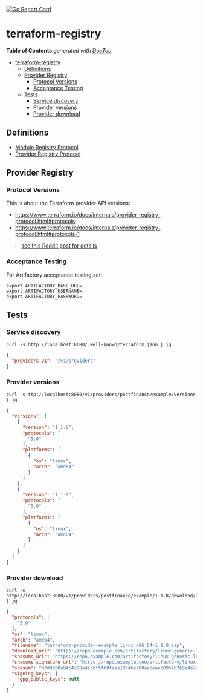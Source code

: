 [![Go Report Card](https://goreportcard.com/badge/github.com/marcsauter/terraform-registry)](https://goreportcard.com/report/github.com/marcsauter/terraform-registry)

# terraform-registry

<!-- START doctoc generated TOC please keep comment here to allow auto update -->
<!-- DON'T EDIT THIS SECTION, INSTEAD RE-RUN doctoc TO UPDATE -->
**Table of Contents**  *generated with [DocToc](https://github.com/thlorenz/doctoc)*

- [terraform-registry](#terraform-registry)
  - [Definitions](#definitions)
  - [Provider Registry](#provider-registry)
    - [Protocol Versions](#protocol-versions)
    - [Acceptance Testing](#acceptance-testing)
  - [Tests](#tests)
    - [Service discovery](#service-discovery)
    - [Provider versions](#provider-versions)
    - [Provider download](#provider-download)

<!-- END doctoc generated TOC please keep comment here to allow auto update -->



## Definitions
- [Module Registry Protocol](https://www.terraform.io/docs/internals/module-registry-protocol.html)
- [Provider Registry Protocol](https://www.terraform.io/docs/internals/provider-registry-protocol.html)

## Provider Registry
### Protocol Versions 

This is about the Terraform provider API versions: 

- https://www.terraform.io/docs/internals/provider-registry-protocol.html#protocols
- https://www.terraform.io/docs/internals/provider-registry-protocol.html#protocols-1

> [see this Reddit post for details](https://www.reddit.com/r/Terraform/comments/iydnpq/figuring_out_protocol_version/g6metb6/?utm_source=share&utm_medium=web2x&context=3)

### Acceptance Testing
For Artifactory acceptance testing set:
```shell
export ARTIFACTORY_BASE_URL=
export ARTIFACTORY_USERNAME=
export ARTIFACTORY_PASSWORD=
```

## Tests 

### Service discovery

```shell
curl -s http://localhost:8080/.well-known/terraform.json | jq
```
```json
{
  "providers.v1": "/v1/providers"
}
```

### Provider versions

```shell
curl -s ttp://localhost:8080/v1/providers/postfinance/example/versions | jq
```
```json
{
  "versions": [
    {
      "version": "1.1.8",
      "protocols": [
        "5.0"
      ],
      "platforms": [
        {
          "os": "linux",
          "arch": "amd64"
        }
      ]
    },
    {
      "version": "1.1.9",
      "protocols": [
        "5.0"
      ],
      "platforms": [
        {
          "os": "linux",
          "arch": "amd64"
        }
      ]
    }
  ]
}
```

### Provider download
```shell
curl -s http://localhost:8080/v1/providers/postfinance/example/1.1.8/download/linux/amd64 | jq
```
```json
{
  "protocols": [
    "5.0"
  ],
  "os": "linux",
  "arch": "amd64",
  "filename": "terraform-provider-example_linux_x86_64-1.1.8.zip",
  "download_url": "https://repo.example.com/artifactory/linux-generic-local/terraform/providers/terraform-provider-example/terraform-provider-example_linux_x86_64-1.1.8.zip",
  "shasums_url": "https://repo.example.com/artifactory/linux-generic-local/terraform/providers/terraform-provider-example/terraform-provider-example_1.1.8_SHA256SUMS.txt",
  "shasums_signature_url": "https://repo.example.com/artifactory/linux-generic-local/terraform/providers/terraform-provider-example/terraform-provider-example_1.1.8_SHA256SUMS.txt.sig",
  "shasum": "d7dddb0a94c4388e4e3bf5f68faea18c46eab8aaceaec8954b269a4a29f13c29",
  "signing_keys": {
    "gpg_public_keys": null
  }
}
```
